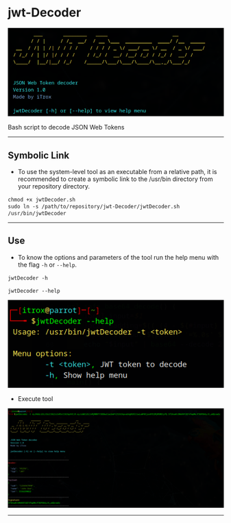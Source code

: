 # jwt-Decoder

![jwt1](./img/jwt-logo.png)

Bash script to decode JSON Web Tokens

---

## Symbolic Link

* To use the system-level tool as an executable from a relative path, it is recommended to create a symbolic link to the /usr/bin directory from your repository directory.

```shell
chmod +x jwtDecoder.sh
sudo ln -s /path/to/repository/jwt-Decoder/jwtDecoder.sh /usr/bin/jwtDecoder
```

---

## Use

* To know the options and parameters of the tool run the help menu with the flag `-h` or `--help`.

```shell
jwtDecoder -h
```

```shell
jwtDecoder --help
```

![jwt2](./img/jwt-help.png)

* Execute tool

![jwt3](./img/jwt-token.png)

---
